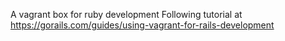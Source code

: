 A vagrant box for ruby development
Following tutorial at https://gorails.com/guides/using-vagrant-for-rails-development
